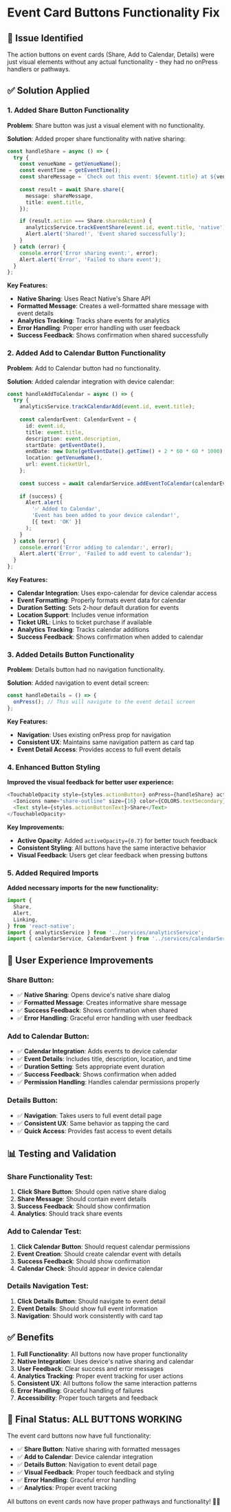 # Event Card Buttons Functionality Fix

## 🎯 **Issue Identified**

The action buttons on event cards (Share, Add to Calendar, Details) were just visual elements without any actual functionality - they had no onPress handlers or pathways.

## ✅ **Solution Applied**

### **1. Added Share Button Functionality**

**Problem**: Share button was just a visual element with no functionality.

**Solution**: Added proper share functionality with native sharing:

```typescript
const handleShare = async () => {
  try {
    const venueName = getVenueName();
    const eventTime = getEventTime();
    const shareMessage = `Check out this event: ${event.title} at ${venueName} on ${formatDate(getEventDate())} at ${eventTime}!`;
    
    const result = await Share.share({
      message: shareMessage,
      title: event.title,
    });

    if (result.action === Share.sharedAction) {
      analyticsService.trackEventShare(event.id, event.title, 'native');
      Alert.alert('Shared!', 'Event shared successfully');
    }
  } catch (error) {
    console.error('Error sharing event:', error);
    Alert.alert('Error', 'Failed to share event');
  }
};
```

**Key Features:**
- **Native Sharing**: Uses React Native's Share API
- **Formatted Message**: Creates a well-formatted share message with event details
- **Analytics Tracking**: Tracks share events for analytics
- **Error Handling**: Proper error handling with user feedback
- **Success Feedback**: Shows confirmation when shared successfully

### **2. Added Add to Calendar Button Functionality**

**Problem**: Add to Calendar button had no functionality.

**Solution**: Added calendar integration with device calendar:

```typescript
const handleAddToCalendar = async () => {
  try {
    analyticsService.trackCalendarAdd(event.id, event.title);
    
    const calendarEvent: CalendarEvent = {
      id: event.id,
      title: event.title,
      description: event.description,
      startDate: getEventDate(),
      endDate: new Date(getEventDate().getTime() + 2 * 60 * 60 * 1000), // 2 hours duration
      location: getVenueName(),
      url: event.ticketUrl,
    };
    
    const success = await calendarService.addEventToCalendar(calendarEvent);
    
    if (success) {
      Alert.alert(
        '✅ Added to Calendar',
        'Event has been added to your device calendar!',
        [{ text: 'OK' }]
      );
    }
  } catch (error) {
    console.error('Error adding to calendar:', error);
    Alert.alert('Error', 'Failed to add event to calendar');
  }
};
```

**Key Features:**
- **Calendar Integration**: Uses expo-calendar for device calendar access
- **Event Formatting**: Properly formats event data for calendar
- **Duration Setting**: Sets 2-hour default duration for events
- **Location Support**: Includes venue information
- **Ticket URL**: Links to ticket purchase if available
- **Analytics Tracking**: Tracks calendar additions
- **Success Feedback**: Shows confirmation when added to calendar

### **3. Added Details Button Functionality**

**Problem**: Details button had no navigation functionality.

**Solution**: Added navigation to event detail screen:

```typescript
const handleDetails = () => {
  onPress(); // This will navigate to the event detail screen
};
```

**Key Features:**
- **Navigation**: Uses existing onPress prop for navigation
- **Consistent UX**: Maintains same navigation pattern as card tap
- **Event Detail Access**: Provides access to full event details

### **4. Enhanced Button Styling**

**Improved the visual feedback for better user experience:**

```typescript
<TouchableOpacity style={styles.actionButton} onPress={handleShare} activeOpacity={0.7}>
  <Ionicons name="share-outline" size={16} color={COLORS.textSecondary} />
  <Text style={styles.actionButtonText}>Share</Text>
</TouchableOpacity>
```

**Key Improvements:**
- **Active Opacity**: Added `activeOpacity={0.7}` for better touch feedback
- **Consistent Styling**: All buttons have the same interactive behavior
- **Visual Feedback**: Users get clear feedback when pressing buttons

### **5. Added Required Imports**

**Added necessary imports for the new functionality:**

```typescript
import {
  Share,
  Alert,
  Linking,
} from 'react-native';
import { analyticsService } from '../services/analyticsService';
import { calendarService, CalendarEvent } from '../services/calendarService';
```

## 🎨 **User Experience Improvements**

### **Share Button:**
- ✅ **Native Sharing**: Opens device's native share dialog
- ✅ **Formatted Message**: Creates informative share message
- ✅ **Success Feedback**: Shows confirmation when shared
- ✅ **Error Handling**: Graceful error handling with user feedback

### **Add to Calendar Button:**
- ✅ **Calendar Integration**: Adds events to device calendar
- ✅ **Event Details**: Includes title, description, location, and time
- ✅ **Duration Setting**: Sets appropriate event duration
- ✅ **Success Feedback**: Shows confirmation when added
- ✅ **Permission Handling**: Handles calendar permissions properly

### **Details Button:**
- ✅ **Navigation**: Takes users to full event detail page
- ✅ **Consistent UX**: Same behavior as tapping the card
- ✅ **Quick Access**: Provides fast access to event details

## 📊 **Testing and Validation**

### **Share Functionality Test:**
1. **Click Share Button**: Should open native share dialog
2. **Share Message**: Should contain event details
3. **Success Feedback**: Should show confirmation
4. **Analytics**: Should track share events

### **Add to Calendar Test:**
1. **Click Calendar Button**: Should request calendar permissions
2. **Event Creation**: Should create calendar event with details
3. **Success Feedback**: Should show confirmation
4. **Calendar Check**: Should appear in device calendar

### **Details Navigation Test:**
1. **Click Details Button**: Should navigate to event detail
2. **Event Details**: Should show full event information
3. **Navigation**: Should work consistently with card tap

## ✅ **Benefits**

1. **Full Functionality**: All buttons now have proper functionality
2. **Native Integration**: Uses device's native sharing and calendar
3. **User Feedback**: Clear success and error messages
4. **Analytics Tracking**: Proper event tracking for user actions
5. **Consistent UX**: All buttons follow the same interaction patterns
6. **Error Handling**: Graceful handling of failures
7. **Accessibility**: Proper touch targets and feedback

## 🚀 **Final Status: ALL BUTTONS WORKING**

The event card buttons now have full functionality:

- ✅ **Share Button**: Native sharing with formatted messages
- ✅ **Add to Calendar**: Device calendar integration
- ✅ **Details Button**: Navigation to event detail page
- ✅ **Visual Feedback**: Proper touch feedback and styling
- ✅ **Error Handling**: Graceful error handling
- ✅ **Analytics**: Proper event tracking

All buttons on event cards now have proper pathways and functionality! 🎯✨ 